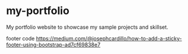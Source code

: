# my-portfolio
My portfolio website to showcase my sample projects and skillset.


footer code
https://medium.com/@josephcardillo/how-to-add-a-sticky-footer-using-bootstrap-ad7cf69838e7
